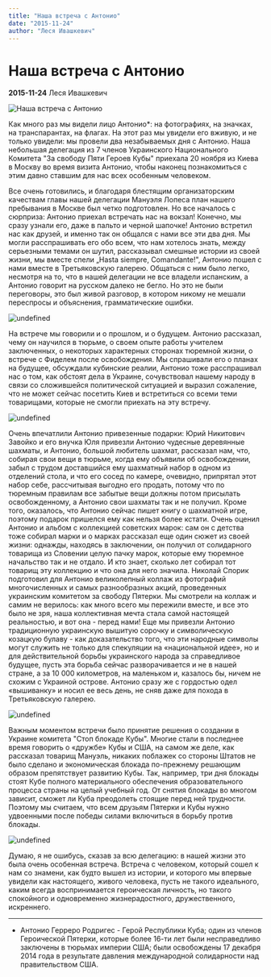 ```yaml
---
title: "Наша встреча с Антонио"
date: "2015-11-24"
author: "Леся Ивашкевич"
---
```


# Наша встреча с Антонио

**2015-11-24** Леся Ивашкевич

![Наша встреча с Антонио](http://cs629403.vk.me/v629403927/1ce87/Es1IGjvqF_o.jpg)

Как много раз мы видели лицо Антонио*: на фотографиях, на значках, на транспарантах, на флагах. На этот раз мы увидели его вживую, и не только увидели: мы провели два незабываемых дня с Антонио. Наша небольшая делегация из 7 членов Украинского Национального Комитета "За свободу Пяти Героев Кубы" приехала 20 ноября из Киева в Москву во время визита Антонио, чтобы наконец познакомиться с этим давно ставшим для нас всех особенным человеком.

Все очень готовились, и благодаря блестящим организаторским качествам главы нашей делегации Мануэля Лопеса план нашего пребывания в Москве был четко подготовлен. Но все началось с сюрприза: Антонио приехал встречать нас на вокзал! Конечно, мы сразу узнали его, даже в пальто и черной шапочке! Антонио встретил нас как друзей, и именно так он общался с нами все эти два дня. Мы могли расспрашивать его обо всем, что нам хотелось знать, между серьезными темами он шутил, рассказывал смешные истории из своей жизни, мы вместе спели „Hasta siempre, Comandante!", Антонио пошел с нами вместе в Третьяковскую галерею. Общаться с ним было легко, несмотря на то, что в нашей делегации не все владели испанским, а Антонио говорит на русском далеко не бегло. Но это не были переговоры, это был живой разговор, в котором никому не мешали переспросы и объяснения, грамматические ошибки.

![undefined](http://cs629403.vk.me/v629403927/1ce7d/PXmh3QjZhVI.jpg)

На встрече мы говорили и о прошлом, и о будущем. Антонио рассказал, чему он научился в тюрьме, о своем опыте работы учителем заключенных, о некоторых характерных сторонах тюремной жизни, о встрече с Фиделем после освобождения. Мы спрашивали его о планах на будущее, обсуждали кубинские реалии, Антонио тоже расспрашивал нас о том, как обстоят дела в Украине, сочувствовал нашему народу в связи со сложившейся политической ситуацией и выразил сожаление, что не может сейчас посетить Киев и встретиться со всеми теми товарищами, которые не смогли приехать на эту встречу.

![undefined](http://cs629403.vk.me/v629403927/1ce90/5qiFb8urC-w.jpg)

Очень впечатлили Антонио привезенные подарки: Юрий Никитович Завойко и его внучка Юля привезли Антонио чудесные деревянные шахматы, и Антонио, большой любитель шахмат, рассказал нам, что, собирая свои вещи в тюрьме, когда ему объявили об освобождении, забыл с трудом доставшийся ему шахматный набор в одном из отделений стола, и что его сосед по камере, очевидно, припрятал этот набор себе, рассчитывая выгодно его продать, потому что по тюремным правилам все забытые вещи должны потом присылать освобожденному, а Антонио свои шахматы так и не получил. Кроме того, оказалось, что Антонио сейчас пишет книгу о шахматной игре, поэтому подарок пришелся ему как нельзя более кстати. Очень оценил Антонио и альбом с коллекцией советских марок: сам он с детства тоже собирал марки и о марках рассказал еще один сюжет из своей жизни: однажды, находясь в заключении, он получил от солидарного товарища из Словении целую пачку марок, которые ему тюремное начальство так и не отдало. И кто знает, сколько лет собирал тот товарищ эту коллекцию и что она для него значила. Николай Спорик подготовил для Антонио великолепный коллаж из фотографий многочисленных и самых разнообразных акций, проведенных украинским комитетом за свободу Пятерки. Мы смотрели на коллаж и самим не верилось: как много всего мы пережили вместе, и все это было не зря, наша коллективная мечта стала самой настоящей реальностью, и вот она - перед нами! Еще мы привезли Антонио традиционную украинскую вышитую сорочку и символическую козацкую булаву - как доказательство того, что эти народные символы могут служить не только для спекуляции на «национальной идее», но и для действительной борьбы украинского народа за справедливое будущее, пусть эта борьба сейчас разворачивается и не в нашей стране, а за 10 000 километров, на маленьком и, казалось бы, ничем не схожим с Украиной острове. Антонио сразу же с гордостью одел «вышиванку» и носил ее весь день, не сняв даже для похода в Третьяковскую галерею.

![undefined](http://cs629403.vk.me/v629403927/1ce99/Ux5w55738gQ.jpg)

Важным моментом встречи было принятие решения о создании в Украине комитета "Стоп блокаде Кубы". Многие стали в последнее время говорить о «дружбе» Кубы и США, на самом же деле, как рассказал товарищ Мануэль, никаких поблажек со стороны Штатов не было сделано и экономическая блокада по-прежнему решающим образом препятствует развитию Кубы. Так, например, три дня блокады стоят Кубе полного материального обеспечения образовательного процесса страны на целый учебный год. От снятия блокады во многом зависит, сможет ли Куба преодолеть стоящие перед ней трудности. Поэтому мы считаем, что всем друзьям Пятерки и Кубы нужно удвоенными после победы силами включиться в борьбу против блокады.

![undefined](http://cs629403.vk.me/v629403927/1ce34/GyQZoXgVD4c.jpg)

Думаю, я не ошибусь, сказав за всю делегацию: в нашей жизни это была очень особенная встреча. Встреча с человеком, который сошел к нам со знамени, как будто вышел из истории, и которого мы впервые увидели как настоящего, живого человека, пусть не такого идеального, каким всегда воспринимается героическая личность, но такого спокойного и одновременно жизнерадостного, дружественного, искреннего.

____

* Антонио Герреро Родригес - Герой Республики Куба; один из членов Героической Пятерки, которые более 16-ти лет были несправедливо заключены в тюрьмах империи США; были освобождены 17 декабря 2014 года в результате давления международной солидарности над правительством США.